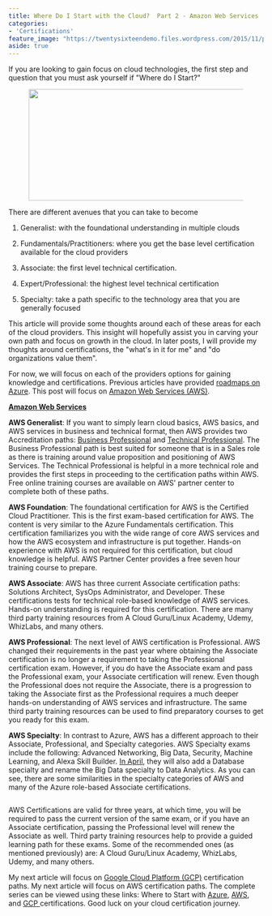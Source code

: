 ```yaml
---
title: Where Do I Start with the Cloud?  Part 2 - Amazon Web Services
categories:
- 'Certifications'
feature_image: "https://twentysixteendemo.files.wordpress.com/2015/11/post.png"
aside: true
---
```



<p>If you are looking to gain focus on cloud technologies, the first step and question that you must ask yourself if "Where do I Start?" 

<div class="wp-block-image"><figure class="aligncenter size-large is-resized"><img src="https://captainhyperscaler.files.wordpress.com/2019/10/clouds-e1580309278738.png?w=631" alt="" class="wp-image-119" width="464" height="220"/></figure></div>

There are different avenues that you can take to become 

1. Generalist: with the foundational understanding in multiple clouds

1. Fundamentals/Practitioners: where you get the base level certification available for the cloud providers

1. Associate: the first level technical certification.

1. Expert/Professional: the highest level technical certification 

1. Specialty: take a path specific to the technology area that you are generally focused



This article will provide some thoughts around each of these areas for each of the cloud providers.  This insight will hopefully assist you in carving your own path and focus on growth in the cloud.  In later posts, I will provide my thoughts around certifications, the "what's in it for me" and "do organizations value them".

For now, we will focus on each of the providers options for gaining knowledge and certifications.  Previous articles have provided <a rel="noreferrer noopener" aria-label="roadmaps on Azure (opens in a new tab)" href="https://captainhyperscaler.com/2020/01/28/where-do-i-start-with-the-cloud-part-1-microsoft-azure/" target="_blank">roadmaps on Azure</a>.  This post will focus on <a href="https://aws.amazon.com/certification/" target="_blank" rel="noreferrer noopener" aria-label="Amazon Web Services (AWS) (opens in a new tab)">Amazon Web Services (AWS)</a>.

<span style="font-weight:bold;text-decoration:underline;">Amazon Web Services</span>

<strong>AWS Generalist</strong>:  If you want to simply learn cloud basics, AWS basics, and AWS services in business and technical format, then AWS provides two Accreditation paths: <a rel="noreferrer noopener" aria-label="Business Professional (opens in a new tab)" href="https://aws.amazon.com/partners/training/path-bus-pro/" target="_blank">Business Professional</a> and <a rel="noreferrer noopener" aria-label="Technical Professional (opens in a new tab)" href="https://aws.amazon.com/partners/training/path-tech-pro/" target="_blank">Technical Professional</a>.   The Business Professional path is best suited for someone that is in a Sales role as there is training around value proposition and positioning of AWS Services.  The Technical Professional is helpful in a more technical role and provides the first steps in proceeding to the certification paths within AWS.  Free online training courses are available on AWS' partner center to complete both of these paths.

<strong>AWS Foundation</strong>:  The foundational certification for AWS is the Certified Cloud Practitioner.  This is the first exam-based certification for AWS.  The content is very similar to the Azure Fundamentals certification.  This certification familiarizes you with the wide range of core AWS services and how the AWS ecosystem and infrastructure is put together.  Hands-on experience with AWS is not required for this certification, but cloud knowledge is helpful.  AWS Partner Center provides a free seven hour training course to prepare.  

<strong>AWS Associate</strong>:  AWS has three current Associate certification paths: Solutions Architect, SysOps Administrator, and Developer.  These certifications tests for technical role-based knowledge of AWS services.  Hands-on understanding is required for this certification.  There are many third party training resources from A Cloud Guru/Linux Academy, Udemy, WhizLabs, and many others.

<strong>AWS Professional</strong>: The next level of AWS certification is Professional.  AWS changed their requirements in the past year where obtaining the Associate certification is no longer a requirement to taking the Professional certification exam.  However, if you do have the Associate exam and pass the Professional exam, your Associate certification will renew.  Even though the Professional does not require the Associate, there is a progression to taking the Associate first as the Professional requires a much deeper hands-on understanding of AWS services and infrastructure.  The same third party training resources can be used to find preparatory courses to get you ready for this exam.

<strong>AWS Specialty</strong>: In contrast to Azure, AWS has a different approach to their Associate, Professional, and Specialty categories.  AWS Specialty exams include the following:  Advanced Networking, Big Data, Security, Machine Learning, and Alexa Skill Builder.  <a rel="noreferrer noopener" aria-label="In April (opens in a new tab)" href="https://aws.amazon.com/certification/coming-soon/" target="_blank">In April</a>, they will also add a Database specialty and rename the Big Data specialty to Data Analytics.  As you can see, there are some similarities in the specialty categories of AWS and many of the Azure role-based Associate certifications.</li>


<figure class="wp-block-image size-large"><img src="https://captainhyperscaler.files.wordpress.com/2020/01/awscerts.png?w=911" alt="" class="wp-image-328"/></figure>


AWS Certifications are valid for three years, at which time, you will be required to pass the current version of the same exam, or if you have an Associate certification, passing the Professional level will renew the Associate as well.  Third party training resources help to provide a guided learning path for these exams.  Some of the recommended ones (as mentioned previously) are: A Cloud Guru/Linux Academy, WhizLabs, Udemy, and many others.

My next article will focus on <a href="http://where-do-i-start-with-the-cloud/?-part-3:-google-cloud-platform(opens in a new tab)" target="_blank" rel="noreferrer noopener" aria-label="Google Cloud Platform (GCP) (opens in a new tab)">Google Cloud Platform (GCP)</a> certification paths.  My next article will focus on AWS certification paths. The complete series can be viewed using these links: Where to Start with <a rel="noreferrer noopener" href="https://captainhyperscaler.com/2020/01/28/where-do-i-start-with-the-cloud-part-1-microsoft-azure/" target="_blank">Azure</a>, <a rel="noreferrer noopener" href="https://captainhyperscaler.com/2020/01/29/where-do-i-start-with-the-cloud-part-2-amazon-web-services/" target="_blank">AWS</a>, and <a rel="noreferrer noopener" href="http://where-do-i-start-with-the-cloud/?-part-3:-google-cloud-platform" target="_blank">GCP </a>certifications.  Good luck on your cloud certification journey.